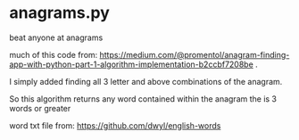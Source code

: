# anagrams.py

beat anyone at anagrams 

much of this code from: https://medium.com/@promentol/anagram-finding-app-with-python-part-1-algorithm-implementation-b2ccbf7208be . 

I simply added finding all 3 letter and above combinations of the anagram. 

So this algorithm returns any word contained within the anagram the is 3 words or greater 

word txt file from: https://github.com/dwyl/english-words
